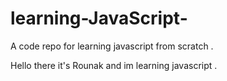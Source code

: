# learning-JavaScript-
A code repo for learning javascript from scratch . 
 
 Hello there it's Rounak and im learning javascript .
 
